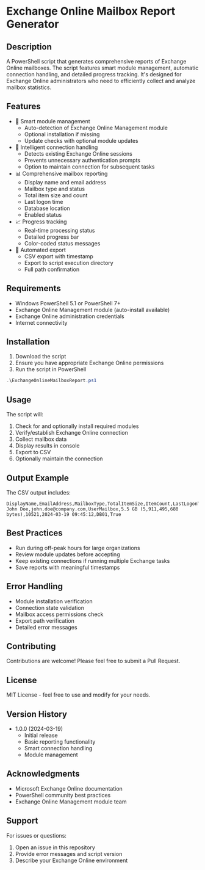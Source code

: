 # Exchange Online Mailbox Report Generator

## Description
A PowerShell script that generates comprehensive reports of Exchange Online mailboxes. The script features smart module management, automatic connection handling, and detailed progress tracking. It's designed for Exchange Online administrators who need to efficiently collect and analyze mailbox statistics.

## Features
- 🔄 Smart module management
  - Auto-detection of Exchange Online Management module
  - Optional installation if missing
  - Update checks with optional module updates
- 🔌 Intelligent connection handling
  - Detects existing Exchange Online sessions
  - Prevents unnecessary authentication prompts
  - Option to maintain connection for subsequent tasks
- 📊 Comprehensive mailbox reporting
  - Display name and email address
  - Mailbox type and status
  - Total item size and count
  - Last logon time
  - Database location
  - Enabled status
- 📈 Progress tracking
  - Real-time processing status
  - Detailed progress bar
  - Color-coded status messages
- 📁 Automated export
  - CSV export with timestamp
  - Export to script execution directory
  - Full path confirmation

## Requirements
- Windows PowerShell 5.1 or PowerShell 7+
- Exchange Online Management module (auto-install available)
- Exchange Online administration credentials
- Internet connectivity

## Installation
1. Download the script
2. Ensure you have appropriate Exchange Online permissions
3. Run the script in PowerShell

```powershell
.\ExchangeOnlineMailboxReport.ps1
```

## Usage
The script will:
1. Check for and optionally install required modules
2. Verify/establish Exchange Online connection
3. Collect mailbox data
4. Display results in console
5. Export to CSV
6. Optionally maintain the connection

## Output Example
The CSV output includes:
```
DisplayName,EmailAddress,MailboxType,TotalItemSize,ItemCount,LastLogonTime,Database,Enabled
John Doe,john.doe@company.com,UserMailbox,5.5 GB (5,911,495,680 bytes),10521,2024-03-19 09:45:12,DB01,True
```

## Best Practices
- Run during off-peak hours for large organizations
- Review module updates before accepting
- Keep existing connections if running multiple Exchange tasks
- Save reports with meaningful timestamps

## Error Handling
- Module installation verification
- Connection state validation
- Mailbox access permissions check
- Export path verification
- Detailed error messages

## Contributing
Contributions are welcome! Please feel free to submit a Pull Request.

## License
MIT License - feel free to use and modify for your needs.

## Version History
- 1.0.0 (2024-03-19)
  - Initial release
  - Basic reporting functionality
  - Smart connection handling
  - Module management

## Acknowledgments
- Microsoft Exchange Online documentation
- PowerShell community best practices
- Exchange Online Management module team

## Support
For issues or questions:
1. Open an issue in this repository
2. Provide error messages and script version
3. Describe your Exchange Online environment
